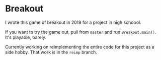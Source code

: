 # Breakout

I wrote this game of breakout in 2019 for a project in high schoool.

If you want to try the game out, pull from ```master``` and run ```Breakout.main()```. It's playable, barely.

Currently working on reimplementing the entire code for this project as a side hobby. That work is in the ```reimp``` branch.
